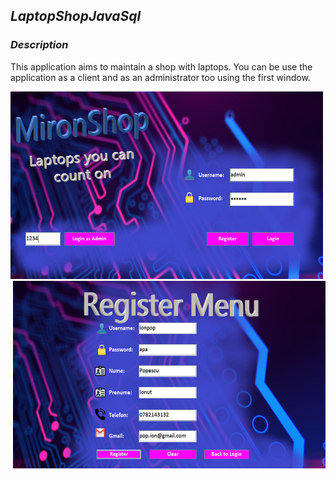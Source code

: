 ## ***LaptopShopJavaSql***

### ***Description***

This application aims to maintain a shop with laptops. You can be use the application as a client and as an administrator too using the first window.

<img align="mid" src = "https://github.com/mironandrei/LaptopShopJavaSql/blob/main/ss/1.0.PNG" width="500" height = "300"/>
<img align="right" src = "https://github.com/mironandrei/LaptopShopJavaSql/blob/main/ss/2.0.PNG" width="500" height = "300"/>
